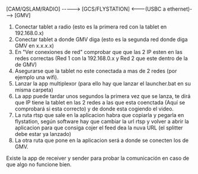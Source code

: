### 
[CAM/QSLAM/RADIO] -----> [GCS/FLYSTATION] <---(USBC a ethernet)---> [GMV]

1) Conectar tablet a radio (esto es la primera red con la tablet en 192.168.0.x)
2) Conectar tablet a donde GMV diga (esto es la segunda red donde diga GMV en x.x.x.x)
3) En "Ver conexiones de red" comprobar que que las 2 IP esten en las redes correctas (Red 1 con la 192.168.0.x y Red 2 que este dentro de la de GMV)
4) Asegurarse que la tablet no este conectada a mas de 2 redes (por ejemplo una wifi).
5) Lanzar la app multiplexor (para ello hay que lanzar el launcher.bat en su misma carpeta)
6) La app puede tardar unos segundos la primera vez que se lanza, te dirá que IP tiene la tablet en las 2 redes a las que esta coenctada (Aquí se comprobará si esta correcto) y de donde esta cogiendo el video.
7) La ruta rtsp que sale en la aplicacion habra que copiarla y pegarla en flystation, según software hay que cambiar la url rtsp y volver a abrir la aplicacion para que consiga cojer el feed dea la nuva URL (el splitter debe estar ya lanzado)
8) La otra ruta que pone en la aplicacion será a donde se conecten los de GMV.


Existe la app de receiver y sender para probar la comunicación en caso de que algo no funcione bien.
